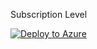Subscription Level

[![Deploy to Azure](https://aka.ms/deploytoazurebutton)](https://portal.azure.com/#create/Microsoft.Template/uri/CustomDeploymentBlade/uri/https%3A%2F%2Fraw.githubusercontent.com%2Fdmossberg%2Fdeploy-to-azure-button%2Fmain%2Fazuredeploy.json/createUIDefinitionUri/https%3A%2F%2Fraw.githubusercontent.com%2Fdmossberg%2Fdeploy-to-azure-button%2Fmain%2FCreateUIDefinition.json)